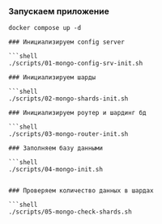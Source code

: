 ### Запускаем приложение 

```shell
docker compose up -d

### Инициализируем config server

```shell
./scripts/01-mongo-config-srv-init.sh

### Инициализируем шарды 

```shell
./scripts/02-mongo-shards-init.sh

### Инициализируем роутер и шардинг бд

```shell
./scripts/03-mongo-router-init.sh 

### Заполняем базу данными

```shell
./scripts/04-mongo-init.sh


### Проверяем количество данных в шардах

```shell
./scripts/05-mongo-check-shards.sh 